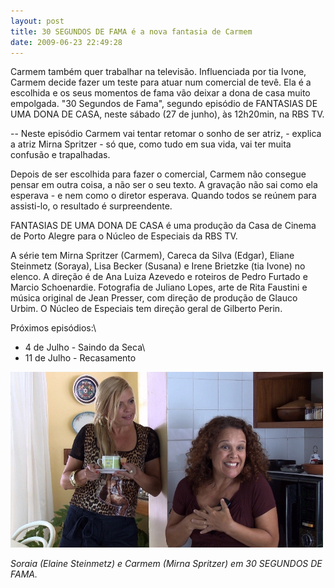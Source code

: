 ```yaml
---
layout: post
title: 30 SEGUNDOS DE FAMA é a nova fantasia de Carmem
date: 2009-06-23 22:49:28
---
```

Carmem também quer trabalhar na televisão. Influenciada por tia Ivone, Carmem decide fazer um teste para atuar num comercial de tevê. Ela é a escolhida e os seus momentos de fama vão deixar a dona de casa muito empolgada. "30 Segundos de Fama", segundo episódio de FANTASIAS DE UMA DONA DE CASA, neste sábado (27 de junho), às 12h20min, na RBS TV.

\-- Neste episódio Carmem vai tentar retomar o sonho de ser atriz, - explica a atriz Mirna Spritzer - só que, como tudo em sua vida, vai ter muita confusão e trapalhadas.

Depois de ser escolhida para fazer o comercial, Carmem não consegue pensar em outra coisa, a não ser o seu texto. A gravação não sai como ela esperava - e nem como o diretor esperava. Quando todos se reúnem para assisti-lo, o resultado é surpreendente.

FANTASIAS DE UMA DONA DE CASA é uma produção da Casa de Cinema de Porto Alegre para o Núcleo de Especiais da RBS TV.

A série tem Mirna Spritzer (Carmem), Careca da Silva (Edgar), Eliane Steinmetz (Soraya), Lisa Becker (Susana) e Irene Brietzke (tia Ivone) no elenco. A direção é de Ana Luiza Azevedo e roteiros de Pedro Furtado e Marcio Schoenardie. Fotografia de Juliano Lopes, arte de Rita Faustini e música original de Jean Presser, com direção de produção de Glauco Urbim. O Núcleo de Especiais tem direção geral de Gilberto Perin.

Próximos episódios:\
- 4 de Julho - Saindo da Seca\
- 11 de Julho - Recasamento 

![](/uploads/fantas06.jpg)

*Soraia (Elaine Steinmetz) e Carmem (Mirna Spritzer) em 30 SEGUNDOS DE FAMA.*
